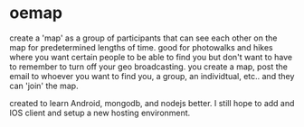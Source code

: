 oemap
=====

create a 'map' as a group of participants that can see each other on the map for predetermined lengths of time.  good for photowalks and hikes where you want certain people to be able to find you but don't want to have to remember to turn off your geo broadcasting.  you create a map, post the email to whoever you want to find you, a group, an individtual, etc.. and they can 'join' the map.

created to learn Android, mongodb, and nodejs better.  I still hope to add and IOS client and setup a new hosting environment.

